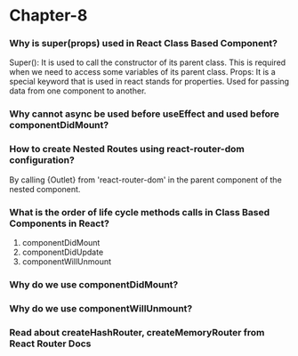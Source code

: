 # Chapter-8

### Why is super(props) used in React Class Based Component?
Super(): It is used to call the constructor of its parent class. This is required when we need to access some variables of its parent class.
Props: It is a special keyword that is used in react stands for properties. Used for passing data from one component to another.

### Why cannot async be used before useEffect and used before componentDidMount?


### How to create Nested Routes using react-router-dom configuration?
By calling {Outlet} from 'react-router-dom' in the parent component of the nested component.

### What is the order of life cycle methods calls in Class Based Components in React?
1. componentDidMount
2. componentDidUpdate
3. componentWillUnmount

### Why do we use componentDidMount?


### Why do we use componentWillUnmount?


### Read about createHashRouter, createMemoryRouter from React Router Docs


